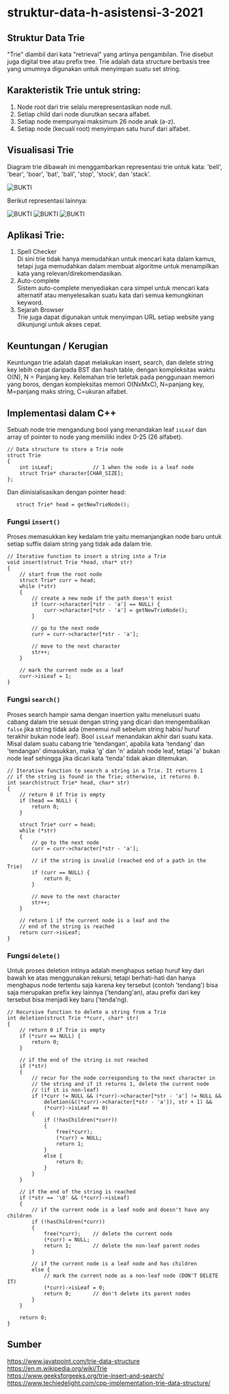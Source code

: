 # struktur-data-h-asistensi-3-2021

## Struktur Data Trie

"Trie" diambil dari kata "retrieval" yang artinya pengambilan. Trie disebut juga digital tree atau prefix tree. Trie adalah data structure berbasis tree yang umumnya digunakan untuk menyimpan suatu set string. 

## Karakteristik Trie untuk string:
  1. Node root dari trie selalu merepresentasikan node null.
  2. Setiap child dari node diurutkan secara alfabet.
  3. Setiap node mempunyai maksimum 26 node anak (a-z).
  4. Setiap node (kecuali root) menyimpan satu huruf dari alfabet.

## Visualisasi Trie
Diagram trie dibawah ini menggambarkan representasi trie untuk kata: 'bell', 'bear', 'boar', 'bat', 'ball', 'stop', 'stock', dan 'stack'.

![BUKTI](https://github.com/Doanda37Rahma/struktur-data-h-asistensi-3-2021/blob/main/img/trie1.png)

Berikut representasi lainnya:

![BUKTI](https://github.com/Doanda37Rahma/struktur-data-h-asistensi-3-2021/blob/main/img/trie2.png)
![BUKTI](https://github.com/Doanda37Rahma/struktur-data-h-asistensi-3-2021/blob/main/img/trie3.png)
![BUKTI](https://github.com/Doanda37Rahma/struktur-data-h-asistensi-3-2021/blob/main/img/trie4.png)

## Aplikasi Trie:
1. Spell Checker  
Di sini trie tidak hanya memudahkan untuk mencari kata dalam kamus, tetapi juga memudahkan dalam membuat algoritme untuk menampilkan kata yang relevan/direkomendasikan.  
2. Auto-complete  
Sistem auto-complete menyediakan cara simpel untuk mencari kata alternatif atau menyelesaikan suatu kata dari semua kemungkinan keyword.  
3. Sejarah Browser  
Trie juga dapat digunakan untuk menyimpan URL setiap website yang dikunjungi untuk akses cepat.
	
## Keuntungan / Kerugian
Keuntungan trie adalah dapat melakukan insert, search, dan delete string key lebih cepat daripada BST dan hash table, dengan kompleksitas waktu O(N), N = Panjang key.
Kelemahan trie terletak pada penggunaan memori yang boros, dengan kompleksitas memori O(NxMxC), N=panjang key, M=panjang maks string, C=ukuran alfabet.

## Implementasi dalam C++
Sebuah node trie mengandung bool yang menandakan leaf `isLeaf` dan array of pointer to node yang memiliki index 0-25 (26 alfabet). 
```
// Data structure to store a Trie node
struct Trie
{
    int isLeaf;             // 1 when the node is a leaf node
    struct Trie* character[CHAR_SIZE];
};
```
Dan diinisialisasikan dengan pointer head:
```
   struct Trie* head = getNewTrieNode();
```

### Fungsi `insert()`
Proses memasukkan key kedalam trie yaitu memanjangkan node baru untuk setiap suffix dalam string yang tidak ada dalam trie.
```
// Iterative function to insert a string into a Trie
void insert(struct Trie *head, char* str)
{
    // start from the root node
    struct Trie* curr = head;
    while (*str)
    {
        // create a new node if the path doesn't exist
        if (curr->character[*str - 'a'] == NULL) {
            curr->character[*str - 'a'] = getNewTrieNode();
        }
 
        // go to the next node
        curr = curr->character[*str - 'a'];
 
        // move to the next character
        str++;
    }
 
    // mark the current node as a leaf
    curr->isLeaf = 1;
}
```
### Fungsi `search()`
Proses search hampir sama dengan insertion yaitu menelusuri suatu cabang dalam trie sesuai dengan string yang dicari dan mengembalikan `false` jika string tidak ada (menemui null sebelum string habis/ huruf terakhir bukan node leaf).
Bool `isLeaf` menandakan akhir dari suatu kata. Misal dalam suatu cabang trie 'tendangan', apabila kata 'tendang' dan 'tendangan' dimasukkan, maka 'g' dan 'n' adalah node leaf, tetapi 'a' bukan node leaf sehingga jika dicari kata 'tenda' tidak akan ditemukan.
```
// Iterative function to search a string in a Trie. It returns 1
// if the string is found in the Trie; otherwise, it returns 0.
int search(struct Trie* head, char* str)
{
    // return 0 if Trie is empty
    if (head == NULL) {
        return 0;
    }
 
    struct Trie* curr = head;
    while (*str)
    {
        // go to the next node
        curr = curr->character[*str - 'a'];
 
        // if the string is invalid (reached end of a path in the Trie)
        if (curr == NULL) {
            return 0;
        }
 
        // move to the next character
        str++;
    }
 
    // return 1 if the current node is a leaf and the
    // end of the string is reached
    return curr->isLeaf;
}
```
### Fungsi `delete()`
Untuk proses deletion intinya adalah menghapus setiap huruf key dari bawah ke atas menggunakan rekursi, tetapi berhati-hati dan hanya menghapus node tertentu saja karena key tersebut (contoh 'tendang') bisa saja merupakan prefix key lainnya ('tendang'an), atau prefix dari key tersebut bisa menjadi key baru ('tenda'ng).
```
// Recursive function to delete a string from a Trie
int deletion(struct Trie **curr, char* str)
{
    // return 0 if Trie is empty
    if (*curr == NULL) {
        return 0;
    }
 
    // if the end of the string is not reached
    if (*str)
    {
        // recur for the node corresponding to the next character in
        // the string and if it returns 1, delete the current node
        // (if it is non-leaf)
        if (*curr != NULL && (*curr)->character[*str - 'a'] != NULL &&
            deletion(&((*curr)->character[*str - 'a']), str + 1) &&
            (*curr)->isLeaf == 0)
        {
            if (!hasChildren(*curr))
            {
                free(*curr);
                (*curr) = NULL;
                return 1;
            }
            else {
                return 0;
            }
        }
    }
 
    // if the end of the string is reached
    if (*str == '\0' && (*curr)->isLeaf)
    {
        // if the current node is a leaf node and doesn't have any children
        if (!hasChildren(*curr))
        {
            free(*curr);    // delete the current node
            (*curr) = NULL;
            return 1;       // delete the non-leaf parent nodes
        }
 
        // if the current node is a leaf node and has children
        else {
            // mark the current node as a non-leaf node (DON'T DELETE IT)
            (*curr)->isLeaf = 0;
            return 0;       // don't delete its parent nodes
        }
    }
 
    return 0;
}
```
## Sumber
https://www.javatpoint.com/trie-data-structure  
https://en.m.wikipedia.org/wiki/Trie  
https://www.geeksforgeeks.org/trie-insert-and-search/  
https://www.techiedelight.com/cpp-implementation-trie-data-structure/  
